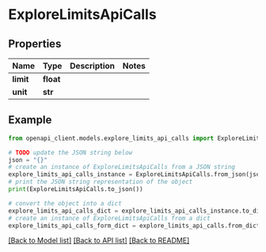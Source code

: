 # ExploreLimitsApiCalls


## Properties

Name | Type | Description | Notes
------------ | ------------- | ------------- | -------------
**limit** | **float** |  | 
**unit** | **str** |  | 

## Example

```python
from openapi_client.models.explore_limits_api_calls import ExploreLimitsApiCalls

# TODO update the JSON string below
json = "{}"
# create an instance of ExploreLimitsApiCalls from a JSON string
explore_limits_api_calls_instance = ExploreLimitsApiCalls.from_json(json)
# print the JSON string representation of the object
print(ExploreLimitsApiCalls.to_json())

# convert the object into a dict
explore_limits_api_calls_dict = explore_limits_api_calls_instance.to_dict()
# create an instance of ExploreLimitsApiCalls from a dict
explore_limits_api_calls_form_dict = explore_limits_api_calls.from_dict(explore_limits_api_calls_dict)
```
[[Back to Model list]](../README.md#documentation-for-models) [[Back to API list]](../README.md#documentation-for-api-endpoints) [[Back to README]](../README.md)


